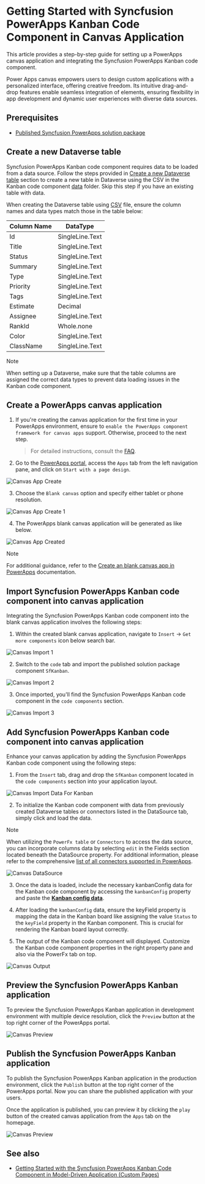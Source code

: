 # Getting Started with Syncfusion PowerApps Kanban Code Component in Canvas Application

This article provides a step-by-step guide for setting up a PowerApps canvas application and integrating the Syncfusion PowerApps Kanban code component.

Power Apps canvas empowers users to design custom applications with a personalized interface, offering creative freedom. Its intuitive drag-and-drop features enable seamless integration of elements, ensuring flexibility in app development and dynamic user experiences with diverse data sources.

## Prerequisites

- [Published Syncfusion PowerApps solution package](../../README.md#deploying-the-solution-package-in-the-powerapps-portal)

## Create a new Dataverse table

Syncfusion PowerApps Kanban code component requires data to be loaded from a data source. Follow the steps provided in [Create a new Dataverse table](../common/faq.md#how-to-create-a-new-dataverse-table) section to create a new table in Dataverse using the CSV in the Kanban code component [data](../../components/kanban/data/kanbanData.csv) folder. Skip this step if you have an existing table with data.

When creating the Dataverse table using [CSV](../../components/kanban/data/kanbanData.csv) file, ensure the column names and data types match those in the table below:

| Column Name | DataType   |
|-------------|------------|
| Id          | SingleLine.Text |
| Title       | SingleLine.Text |
| Status      | SingleLine.Text |
| Summary     | SingleLine.Text |
| Type        | SingleLine.Text |
| Priority    | SingleLine.Text |
| Tags        | SingleLine.Text |
| Estimate    | Decimal |
| Assignee    | SingleLine.Text |
| RankId      | Whole.none |
| Color       | SingleLine.Text |
| ClassName   | SingleLine.Text |

> [!NOTE]
> When setting up a Dataverse, make sure that the table columns are assigned the correct data types to prevent data loading issues in the Kanban code component.

## Create a PowerApps canvas application

1. If you're creating the canvas application for the first time in your PowerApps environment, ensure to `enable the PowerApps component framework for canvas apps` support. Otherwise, proceed to the next step.

   > For detailed instructions, consult the [FAQ](../common/faq.md#how-to-enable-pac-framework-support-in-a-powerapps-environment).

2. Go to the [PowerApps portal](https://make.powerapps.com/), access the `Apps` tab from the left navigation pane, and click on `Start with a page design`.

![Canvas App Create](../images/common/CV-App.png)

3. Choose the `Blank canvas` option and specify either tablet or phone resolution.

![Canvas App Create 1](../images/common/CV-App1.png)

4. The PowerApps blank canvas application will be generated as like below.

![Canvas App Created](../images/common/CV-Created.png)

> [!NOTE]
> For additional guidance, refer to the [Create an blank canvas app in PowerApps](https://learn.microsoft.com/en-us/power-apps/maker/canvas-apps/create-blank-app) documentation.

## Import Syncfusion PowerApps Kanban code component into canvas application

Integrating the Syncfusion PowerApps Kanban code component into the blank canvas application involves the following steps:

1. Within the created blank canvas application, navigate to `Insert` -> `Get more components` icon below search bar.

![Canvas Import 1](../images/common/CV-Import1.png)

2. Switch to the `code` tab and import the published solution package component `SfKanban`.

![Canvas Import 2](../images/kanban/CV-Import2.png)

3. Once imported, you'll find the Syncfusion PowerApps Kanban code component in the `code components` section.

![Canvas Import 3](../images/kanban/CV-Import3.png)

## Add Syncfusion PowerApps Kanban code component into canvas application

Enhance your canvas application by adding the Syncfusion PowerApps Kanban code component using the following steps:

1. From the `Insert` tab, drag and drop the `SfKanban` component located in the `code components` section into your application layout.

![Canvas Import Data For Kanban](../images/kanban/CV-ImportDataForKanban.png)

2. To initialize the Kanban code component with data from previously created Dataverse tables or connectors listed in the DataSource tab, simply click and load the data. 

> [!NOTE]
> When utilizing the `PowerFx table` or `Connectors` to access the data source, you can incorporate columns data by selecting `edit` in the Fields section located beneath the DataSource property. For additional information, please refer to the comprehensive [list of all connectors supported in PowerApps](https://learn.microsoft.com/en-us/connectors/connector-reference/connector-reference-powerapps-connectors).

![Canvas DataSource](../images/kanban/CV-DataSource.png)

3. Once the data is loaded, include the necessary kanbanConfig data for the Kanban code component by accessing the `kanbanConfig` property and paste the [**Kanban config data**](../../components/kanban/data/kanbanConfig.json). 

4. After loading the `kanbanConfig` data, ensure the keyField property is mapping the data in the Kanban board like assigning the value `Status` to the `keyField` property in the Kanban component. This is crucial for rendering the Kanban board layout correctly.

5. The output of the Kanban code component will displayed. Customize the Kanban code component properties in the right property pane and also via the PowerFx tab on top.

![Canvas Output](../images/kanban/CV-Output1.png)

## Preview the Syncfusion PowerApps Kanban application

To preview the Syncfusion PowerApps Kanban application in development environment with multiple device resolution, click the `Preview` button at the top right corner of the PowerApps portal.

![Canvas Preview](../images/kanban/CV-Preview.png)

## Publish the Syncfusion PowerApps Kanban application

To publish the Syncfusion PowerApps Kanban application in the production environment, click the `Publish` button at the top right corner of the PowerApps portal. Now you can share the published application with your users.

Once the application is published, you can preview it by clicking the `play` button of the created canvas application from the `Apps` tab on the homepage.

![Canvas Preview](../images/kanban/CV-PublishOutput.png)

## See also

- [Getting Started with the Syncfusion PowerApps Kanban Code Component in Model-Driven Application (Custom Pages)](getting-started-with-model-driven-custom-pages.md)
